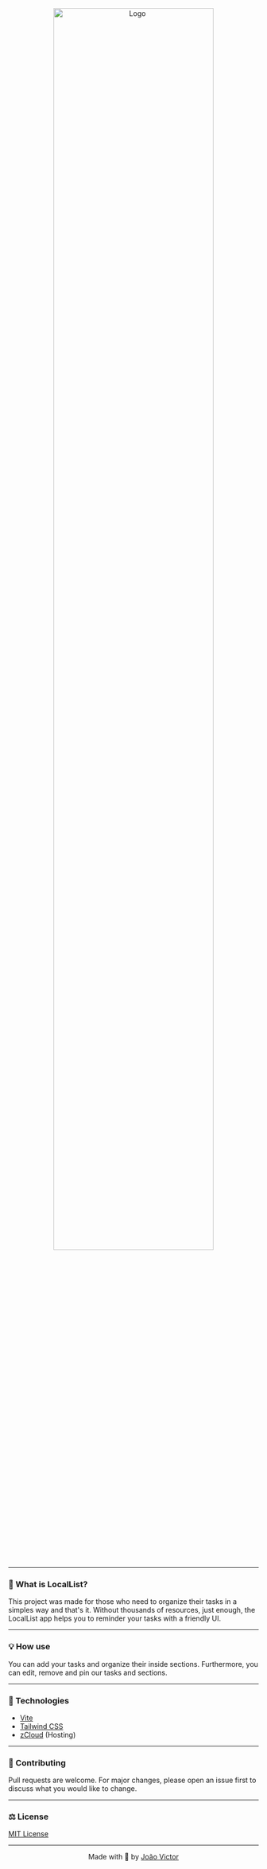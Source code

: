 <div align="center">
    <img src="https://github.com/joaovictornsv/local-list/blob/main/public/banner.png?raw=true" alt="Logo" width="80%" />
</div>

---

### 🧠 What is LocalList?
This project was made for those who need to organize their tasks in a simples way and that's it.
Without thousands of resources, just enough, the LocalList app helps you to reminder your tasks with a friendly UI.

---

### 💡 How use
You can add your tasks and organize their inside sections. Furthermore, you can edit, remove and pin our tasks and sections.

---

### 🚀 Technologies
- [Vite](https://vitejs.dev/)
- [Tailwind CSS](https://tailwindcss.com/)
- [zCloud](https://zcloud.ws/) (Hosting)

---

### 🎁 Contributing
Pull requests are welcome. For major changes, please open an issue first to discuss what you would like to change.

---

### ⚖️ License
[MIT License](https://github.com/joaovictornsv/local-list/blob/main/LICENSE)

---

<div align="center">
    <span>Made with 🤍 by <a href="https://github.com/joaovictornsv">João Victor</a></span>
</div>

